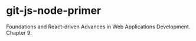 # git-js-node-primer
Foundations and React-driven Advances in Web Applications Development. Chapter 9.
